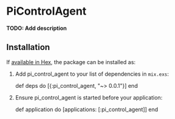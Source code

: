 # PiControlAgent

**TODO: Add description**

## Installation

If [available in Hex](https://hex.pm/docs/publish), the package can be installed as:

  1. Add pi_control_agent to your list of dependencies in `mix.exs`:

        def deps do
          [{:pi_control_agent, "~> 0.0.1"}]
        end

  2. Ensure pi_control_agent is started before your application:

        def application do
          [applications: [:pi_control_agent]]
        end

